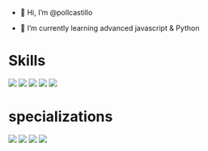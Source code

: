 - 👋 Hi, I’m @pollcastillo
<!-- - 👀 I’m interested in ... -->
- 🌱 I’m currently learning advanced javascript & Python
<!--- 💞️ I’m looking to collaborate on ... --->
<!--- 📫 How to reach me ... --->

<!---
pollcastillo/pollcastillo is a ✨ special ✨ repository because its `README.md` (this file) appears on your GitHub profile.
You can click the Preview link to take a look at your changes.
--->

# Skills
![](https://img.shields.io/badge/HTML5-E34F26?style=for-the-badge&logo=html5&logoColor=white)
![](https://img.shields.io/badge/CSS3-1572B6?style=for-the-badge&logo=css3&logoColor=white)
![](https://img.shields.io/badge/Ionic-3880FF?style=for-the-badge&logo=ionic&logoColor=white)
![](https://img.shields.io/badge/MongoDB-4EA94B?style=for-the-badge&logo=mongodb&logoColor=white)
![](https://img.shields.io/badge/Swift-FA7343?style=for-the-badge&logo=swift&logoColor=white)

# specializations
![](https://img.shields.io/badge/TypeScript-007ACC?style=for-the-badge&logo=typescript&logoColor=white)
![](https://img.shields.io/badge/JavaScript-F7DF1E?style=for-the-badge&logo=javascript&logoColor=black)
![](https://img.shields.io/badge/Sass-CC6699?style=for-the-badge&logo=sass&logoColor=white)
![](https://img.shields.io/badge/React_Native-20232A?style=for-the-badge&logo=react&logoColor=61DAFB)

